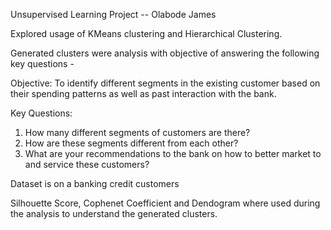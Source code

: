 Unsupervised Learning Project -- Olabode James

Explored usage of KMeans clustering and Hierarchical Clustering.

Generated clusters were analysis with objective of answering the following key questions - 

Objective: To identify different segments in the existing customer based on their
spending patterns as well as past interaction with the bank.

Key Questions:
1. How many different segments of customers are there?
2. How are these segments different from each other?
3. What are your recommendations to the bank on how to better market to and
service these customers?

Dataset is on a banking credit customers

Silhouette Score, Cophenet Coefficient and Dendogram where used during the analysis to understand the generated clusters.
